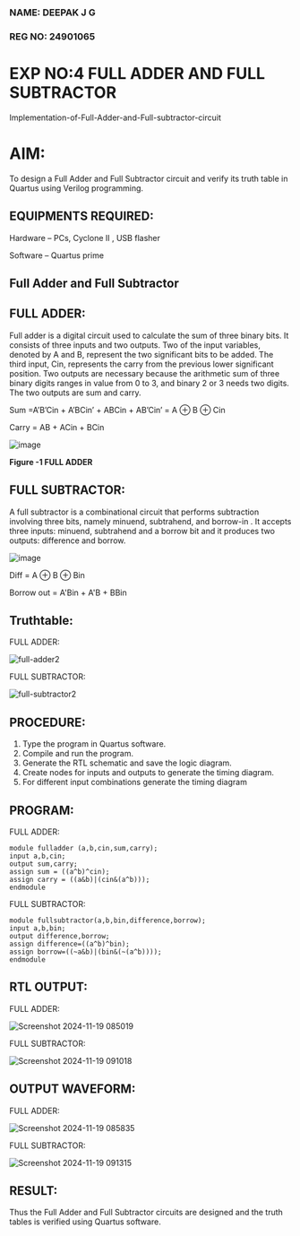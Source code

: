 ### NAME: DEEPAK J G
### REG NO: 24901065
# EXP NO:4 FULL ADDER AND FULL SUBTRACTOR

Implementation-of-Full-Adder-and-Full-subtractor-circuit

# AIM:

To design a Full Adder and Full Subtractor circuit and verify its truth table in Quartus using Verilog programming.

## EQUIPMENTS REQUIRED:

Hardware – PCs, Cyclone II , USB flasher

Software – Quartus prime

## Full Adder and Full Subtractor

## FULL ADDER:
Full adder is a digital circuit used to calculate the sum of three binary bits. It consists of three inputs and two outputs. Two of the input variables, denoted by A and B, represent the two significant bits to be added. The third input, Cin, represents the carry from the previous lower significant position. Two outputs are necessary because the arithmetic sum of three binary digits ranges in value from 0 to 3, and binary 2 or 3 needs two digits. The two outputs are sum and carry.

Sum =A’B’Cin + A’BCin’ + ABCin + AB’Cin’ = A ⊕ B ⊕ Cin 

Carry = AB + ACin + BCin

![image](https://github.com/naavaneetha/FULL_ADDER_SUBTRACTOR/assets/154305477/0f30ba51-5ffb-4198-845f-18e054f675e7)

**Figure -1 FULL ADDER**

## FULL SUBTRACTOR:

A full subtractor is a combinational circuit that performs subtraction involving three bits, namely minuend, subtrahend, and borrow-in . It accepts three inputs: minuend, subtrahend and a borrow bit and it produces two outputs: difference and borrow.

![image](https://github.com/naavaneetha/FULL_ADDER_SUBTRACTOR/assets/154305477/02b24f51-ab51-4304-9ad6-7b81ffc1ead5)

Diff = A ⊕ B ⊕ Bin 

Borrow out = A'Bin + A'B + BBin

## Truthtable:
FULL ADDER:


![full-adder2](https://github.com/user-attachments/assets/b89c130b-0d10-4c30-8194-d7cd8f5adda7)

FULL SUBTRACTOR:

![full-subtractor2](https://github.com/user-attachments/assets/31efd26a-5553-4798-a5fc-7f6e520987e4)

## PROCEDURE:
 1. Type the program in Quartus software.
 2. Compile and run the program.
 3. Generate the RTL schematic and save the logic diagram.
 4. Create nodes for inputs and outputs to generate the timing diagram.
 5. For different input combinations generate the timing diagram

## PROGRAM:


FULL ADDER:
~~~
module fulladder (a,b,cin,sum,carry);
input a,b,cin;
output sum,carry;
assign sum = ((a^b)^cin);
assign carry = ((a&b)|(cin&(a^b)));
endmodule
~~~

FULL SUBTRACTOR:
~~~
module fullsubtractor(a,b,bin,difference,borrow);
input a,b,bin;
output difference,borrow;
assign difference=((a^b)^bin);
assign borrow=((~a&b)|(bin&(~(a^b))));
endmodule
~~~

## RTL OUTPUT:

FULL ADDER:

![Screenshot 2024-11-19 085019](https://github.com/user-attachments/assets/1d4b0fbb-f9a6-4074-ac7c-565ea2557b8b)

FULL SUBTRACTOR:

![Screenshot 2024-11-19 091018](https://github.com/user-attachments/assets/952ff071-ff77-4afd-9cc7-faa0ec9482ad)


## OUTPUT WAVEFORM:
FULL ADDER:

![Screenshot 2024-11-19 085835](https://github.com/user-attachments/assets/a2daf309-f3a4-44ef-9080-5fab58b55441)

FULL SUBTRACTOR:

![Screenshot 2024-11-19 091315](https://github.com/user-attachments/assets/a60e0f8c-d1a8-4535-b779-b3d1ac83ed31)



## RESULT:

Thus the Full Adder and Full Subtractor circuits are designed and the truth tables is verified using Quartus software.



